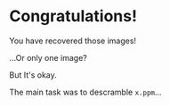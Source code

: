 # Congratulations!

You have recovered those images!

...Or only one image?

But It's okay.

The main task was to descramble `x.ppm`...
